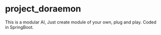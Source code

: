 # project_doraemon
This is a modular AI, Just create module of your own, plug and play.
Coded in SpringBoot.
